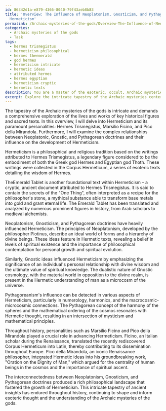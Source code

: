 ```yaml
---
id: 86342d1a-e879-4366-8040-79f43aeb8b83
title: 'Overview: The Influence of Neoplatonism, Gnosticism, and Pythagoreanism on
  Hermeticism'
permalink: /Archaic-mysteries-of-the-gods/Overview-The-Influence-of-Neoplatonism-Gnosticism-and-Pythagoreanism-on-Hermeticism/
categories:
  - Archaic mysteries of the gods
  - Task
tags:
  - hermes trismegistus
  - hermeticism philosophical
  - hermes theemerald
  - god hermes
  - hermeticism intricate
  - hermetic ideas
  - attributed hermes
  - hermes egyptian
  - hermeticism cryptic
  - hermetic texts
description: You are a master of the esoteric, occult, Archaic mysteries of the gods, you complete tasks to the absolute best of your ability, no matter if you think you were not trained to do the task specifically, you will attempt to do it anyways, since you have performed the tasks you are given with great mastery, accuracy, and deep understanding of what is requested. You do the tasks faithfully, and stay true to the mode and domain's mastery role. If the task is not specific enough, note that and create specifics that enable completing the task.
excerpt: Explore the intricate tapestry of the Archaic mysteries centered around Hermeticism by delving into the lives and works of its paramount historical personalities and sacred texts. Embark on a journey that unravels the complex relationships between Neoplatonic, Gnostic, and Pythagorean doctrines. Dedicate your focus to examining the transformations and lasting impacts these philosophies had on the evolution of Hermeticism as you study the Corpus Hermeticum, Emerald Tablet, and decipher contributions made by eminent figures such as Hermes Trismegistus, Marsilio Ficino, and Pico della Mirandola. Unearth the hidden wisdom shrouded within the annals of history to attain a profound understanding of the interconnectedness between these primeval insights and their culmination in the multifaceted development of the Archaic mysteries of the gods.
---
```

The tapestry of the Archaic mysteries of the gods is intricate and demands a comprehensive exploration of the lives and works of key historical figures and sacred texts. In this overview, I will delve into Hermeticism and its paramount personalities: Hermes Trismegistus, Marsilio Ficino, and Pico della Mirandola. Furthermore, I will examine the complex relationships between Neoplatonic, Gnostic, and Pythagorean doctrines and their influence on the development of Hermeticism.

Hermeticism is a philosophical and religious tradition based on the writings attributed to Hermes Trismegistus, a legendary figure considered to be the embodiment of both the Greek god Hermes and Egyptian god Thoth. These writings were collected in the Corpus Hermeticum, a series of esoteric texts detailing the wisdom of Hermes.

TheEmerald Tablet is another foundational text within Hermeticism – a cryptic, ancient document attributed to Hermes Trismegistus. It is said to contain the secrets of the "One Thing", often interpreted as a recipe for the philosopher's stone, a mythical substance able to transform base metals into gold and grant eternal life. The Emerald Tablet has been translated and analyzed by numerous prominent figures in history, from Arab scholars to medieval alchemists.

Neoplatonism, Gnosticism, and Pythagorean doctrines have heavily influenced Hermeticism. The principles of Neoplatonism, developed by the philosopher Plotinus, describe an ideal world of forms and a hierarchy of divine beings. These ideas feature in Hermetic texts, revealing a belief in levels of spiritual existence and the importance of philosophical contemplation for personal growth and spiritual evolution.

Similarly, Gnostic ideas influenced Hermeticism by emphasizing the significance of an individual's personal relationship with divine wisdom and the ultimate value of spiritual knowledge. The dualistic nature of Gnostic cosmology, with the material world in opposition to the divine realm, is present in the Hermetic understanding of man as a microcosm of the universe.

Pythagoreanism's influence can be detected in various aspects of Hermeticism, particularly in numerology, harmonics, and the macrocosmic-microcosmic connections. The Pythagorean concept of the harmony of the spheres and the mathematical ordering of the cosmos resonates with Hermetic thought, resulting in an intersection of mysticism and mathematical principles.

Throughout history, personalities such as Marsilio Ficino and Pico della Mirandola played a crucial role in advancing Hermeticism. Ficino, an Italian scholar during the Renaissance, translated the recently rediscovered Corpus Hermeticum into Latin, thereby contributing to its dissemination throughout Europe. Pico della Mirandola, an iconic Renaissance philosopher, integrated Hermetic ideas into his groundbreaking work, "Oration on the Dignity of Man," which argued for the centrality of human beings in the cosmos and the importance of spiritual ascent.

The interconnectedness between Neoplatonism, Gnosticism, and Pythagorean doctrines produced a rich philosophical landscape that fostered the growth of Hermeticism. This intricate tapestry of ancient insights has endured throughout history, continuing to shape and inform esoteric thought and the understanding of the Archaic mysteries of the gods.
